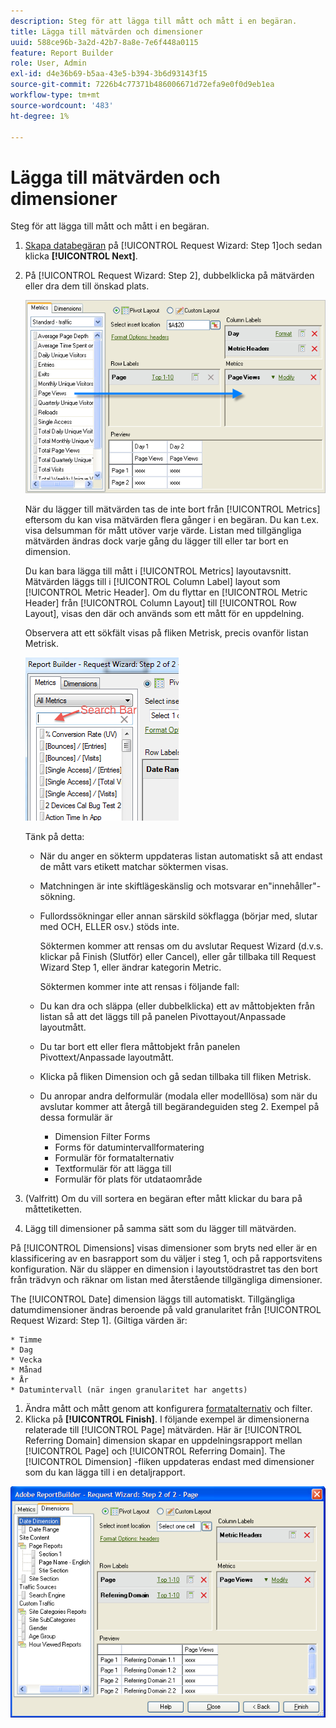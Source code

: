 ```yaml
---
description: Steg för att lägga till mått och mått i en begäran.
title: Lägga till mätvärden och dimensioner
uuid: 588ce96b-3a2d-42b7-8a8e-7e6f448a0115
feature: Report Builder
role: User, Admin
exl-id: d4e36b69-b5aa-43e5-b394-3b6d93143f15
source-git-commit: 7226b4c77371b486006671d72efa9e0f0d9eb1ea
workflow-type: tm+mt
source-wordcount: '483'
ht-degree: 1%

---
```


# Lägga till mätvärden och dimensioner

Steg för att lägga till mått och mått i en begäran.

1. [Skapa databegäran](/help/analyze/report-builder/data-requests/data-requests.md) på [!UICONTROL Request Wizard: Step 1]och sedan klicka **[!UICONTROL Next]**.
1. På [!UICONTROL Request Wizard: Step 2], dubbelklicka på mätvärden eller dra dem till önskad plats.

   ![Steginformation](assets/adding_metrics.png)

   När du lägger till mätvärden tas de inte bort från [!UICONTROL Metrics] eftersom du kan visa mätvärden flera gånger i en begäran. Du kan t.ex. visa delsumman för mått utöver varje värde. Listan med tillgängliga mätvärden ändras dock varje gång du lägger till eller tar bort en dimension.

   Du kan bara lägga till mått i [!UICONTROL Metrics] layoutavsnitt. Mätvärden läggs till i [!UICONTROL Column Label] layout som [!UICONTROL Metric Header]. Om du flyttar en [!UICONTROL Metric Header] från [!UICONTROL Column Layout] till [!UICONTROL Row Layout], visas den där och används som ett mått för en uppdelning.

   Observera att ett sökfält visas på fliken Metrisk, precis ovanför listan Metrisk.

   ![](assets/search_bar_metric.png)

   Tänk på detta:

   * När du anger en sökterm uppdateras listan automatiskt så att endast de mått vars etikett matchar söktermen visas.
   * Matchningen är inte skiftlägeskänslig och motsvarar en&quot;innehåller&quot;-sökning.
   * Fullordssökningar eller annan särskild sökflagga (börjar med, slutar med OCH, ELLER osv.) stöds inte.

      Söktermen kommer att rensas om du avslutar Request Wizard (d.v.s. klickar på Finish (Slutför) eller Cancel), eller går tillbaka till Request Wizard Step 1, eller ändrar kategorin Metric.

      Söktermen kommer inte att rensas i följande fall:

   * Du kan dra och släppa (eller dubbelklicka) ett av måttobjekten från listan så att det läggs till på panelen Pivottayout/Anpassade layoutmått.
   * Du tar bort ett eller flera måttobjekt från panelen Pivottext/Anpassade layoutmått.
   * Klicka på fliken Dimension och gå sedan tillbaka till fliken Metrisk.
   * Du anropar andra delformulär (modala eller modelllösa) som när du avslutar kommer att återgå till begärandeguiden steg 2. Exempel på dessa formulär är

      * Dimension Filter Forms
      * Forms för datumintervallformatering
      * Formulär för formatalternativ
      * Textformulär för att lägga till
      * Formulär för plats för utdataområde

1. (Valfritt) Om du vill sortera en begäran efter mått klickar du bara på måttetiketten.
1. Lägg till dimensioner på samma sätt som du lägger till mätvärden.

På [!UICONTROL Dimensions] visas dimensioner som bryts ned eller är en klassificering av en basrapport som du väljer i steg 1, och på rapportsvitens konfiguration. När du släpper en dimension i layoutstödrastret tas den bort från trädvyn och räknar om listan med återstående tillgängliga dimensioner.

The [!UICONTROL Date] dimension läggs till automatiskt. Tillgängliga datumdimensioner ändras beroende på vald granularitet från [!UICONTROL Request Wizard: Step 1]. (Giltiga värden är:

    * Timme
    * Dag
    * Vecka
    * Månad
    * År
    * Datumintervall (när ingen granularitet har angetts)

1. Ändra mått och mått genom att konfigurera [formatalternativ](/help/analyze/report-builder/layout/t-format-display-headers.md) och filter.
1. Klicka på **[!UICONTROL Finish]**.
I följande exempel är dimensionerna relaterade till [!UICONTROL Page] mätvärden. Här är [!UICONTROL Referring Domain] dimension skapar en uppdelningsrapport mellan [!UICONTROL Page] och [!UICONTROL Referring Domain]. The [!UICONTROL Dimension] -fliken uppdateras endast med dimensioner som du kan lägga till i en detaljrapport.

![](assets/page_pageview_02.png)
